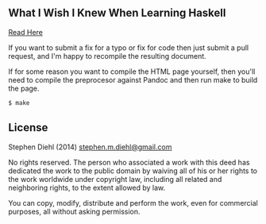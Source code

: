 What I Wish I Knew When Learning Haskell
----------------------------------------

[Read Here](http://dev.stephendiehl.com/hask/)

If you want to submit a fix for a typo or fix for code then just submit a pull request, and I'm happy to
recompile the resulting document.

If for some reason you want to compile the HTML page yourself, then you'll need to compile the preprocesor
against Pandoc and then run make to build the page.

```bash
$ make
```

License
-------

Stephen Diehl (2014)
stephen.m.diehl@gmail.com

No rights reserved. The person who associated a work with this deed has dedicated the work to the public
domain by waiving all of his or her rights to the work worldwide under copyright law, including all related
and neighboring rights, to the extent allowed by law.

You can copy, modify, distribute and perform the work, even for commercial purposes, all without asking
permission.
